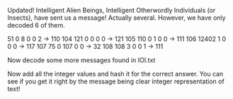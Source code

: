 Updated!
Intelligent Alien Beings, Intelligent Otherwordly Individuals (or Insects), have sent us a message! 
Actually several. However, we have only decoded 6 of them.

51 0 8 0 0 2 -> 110
104 121 0 0 0 0 -> 121
105 110 0 1 0 0 -> 111
106 12402 1 0 0 0 -> 117
107 75 0 107 0 0 -> 32
108 108 3 0 0 1  -> 111

Now decode some more messages found in IOI.txt

Now add all the integer values and hash it for the correct answer. 
You can see if you get it right by the message being clear integer representation of text!
